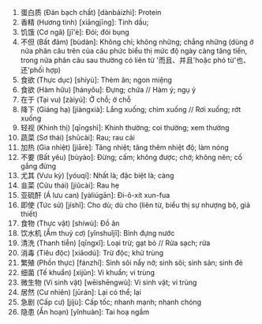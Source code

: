 1. 蛋白质 (Đản bạch chất) [dànbáizhì]: Protein
2. 香精 (Hương tinh) [xiāngjīng]: Tinh dầu; 
3. 饥饿 (Cơ ngã) [jī'è]: Đói; đói bụng
4. 不但 (Bất đãm)	[bùdàn]: Không chỉ; không những; chẳng những (dùng ở nửa phân câu trên của câu phức biểu thị mức độ ngày càng tăng tiến, trong nửa phân câu sau thường có liên từ '而且、并且'hoặc phó từ'也、还'phối hợp)
5. 食欲 (Thực dục) [shíyù]: Thèm ăn; ngon miệng
6. 食欲 (Hàm hữu)	[hányǒu]: Đựng; chứa // Hàm ý; ngụ ý
7. 在于 (Tại vu) [zàiyú]: Ở chỗ; ở chỗ
8. 降下 (Giáng hạ) [jiàngxià]: Lắng xuống; chìm xuống // Rơi xuống; rớt xuống
9. 轻视 (Khinh thị)	[qīngshì]: Khinh thường; coi thường; xem thường
10. 蔬菜 (Sơ thái) [shūcài]: Rau; rau cải
11. 加热 (Gia nhiệt) [jiārè]: Tăng nhiệt; tăng thêm nhiệt độ; làm nóng
12. 不要 (Bất yêu) [bùyào]: Đừng; cấm; không được; chớ; không nên; cố gắng đừng
13. 尤其 (Vưu kỳ) [yóuqí]: Nhất là; đặc biệt là; càng
14. 韭菜 (Cửu thái) [jiǔcài]: Rau hẹ
15. 亚硫酐 (Á lưu can) [yàliúgān]: Đi-ô-xít xun-fua
16. 即使 (Tức sử)	[jíshǐ]: Cho dù; dù cho (liên từ, biểu thị sự nhượng bộ, giả thiết)
17. 食物 (Thực vật) [shíwù]: Đồ ăn
18. 饮水机 (Ẩm thuỷ cơ) [yǐnshuǐjī]: Bình đựng nước
19. 清洗 (Thanh tiễn) [qīngxǐ]: Loại trừ; gạt bỏ // Rửa sạch; rửa
20. 消毒 (Tiêu độc) [xiāodú]: Trừ độc; khử trùng
21. 繁殖 (Phồn thực) [fánzhí]: Sinh sôi nẩy nở; sinh sôi; sinh sản; sinh đẻ
22. 细菌 (Tế khuẩn)	[xìjūn]: Vi khuẩn; vi trùng
23. 微生物 (Vi sinh vật) [wēishēngwù]: Vi sinh vật; vi trùng
24. 居然 (Cư nhiên) [jūrán]: Lại có thể; lại
25. 急剧 (Cấp cư) [jíjù]: Cấp tốc; nhanh mạnh; nhanh chóng
26. 隐患 (Ẩn hoạn) [yǐnhuàn]: Tai hoạ ngầm